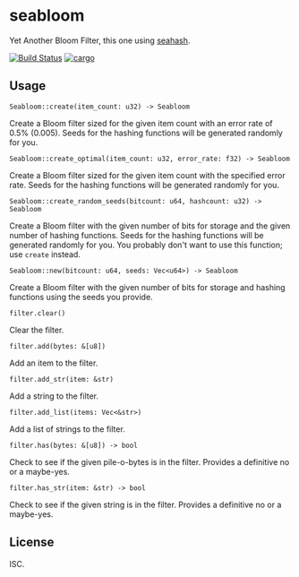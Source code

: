 # seabloom

Yet Another Bloom Filter, this one using [seahash](https://github.com/ticki/tfs/tree/master/seahash).

[![Build Status](https://travis-ci.org/ceejbot/seabloom.svg?branch=master)](https://travis-ci.org/ceejbot/seabloom) [![cargo](https://crates.io/crates/seabloom)](https://img.shields.io/crates/v/seabloom.svg)

## Usage

`Seabloom::create(item_count: u32) -> Seabloom`

Create a Bloom filter sized for the given item count with an error rate of 0.5% (0.005). Seeds for the hashing functions will be generated randomly for you.

`Seabloom::create_optimal(item_count: u32, error_rate: f32) -> Seabloom`

Create a Bloom filter sized for the given item count with the specified error rate.  Seeds for the hashing functions will be generated randomly for you.

`Seabloom::create_random_seeds(bitcount: u64, hashcount: u32) -> Seabloom`

Create a Bloom filter with the given number of bits for storage and the given number of hashing functions. Seeds for the hashing functions will be generated randomly for you. You probably don't want to use this function; use `create` instead.

`Seabloom::new(bitcount: u64, seeds: Vec<u64>) -> Seabloom`

Create a Bloom filter with the given number of bits for storage and hashing functions using the seeds you provide.

`filter.clear()`

Clear the filter.

`filter.add(bytes: &[u8])`

Add an item to the filter.

`filter.add_str(item: &str)`

Add a string to the filter.

`filter.add_list(items: Vec<&str>)`

Add a list of strings to the filter.

`filter.has(bytes: &[u8]) -> bool`

Check to see if the given pile-o-bytes is in the filter. Provides a definitive no or a maybe-yes.

`filter.has_str(item: &str) -> bool`

Check to see if the given string is in the filter. Provides a definitive no or a maybe-yes.

## License

ISC.
